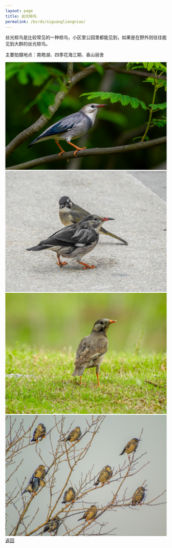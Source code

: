 ```yaml
---
layout: page
title: 丝光椋鸟
permalink: /birds/siguangliangniao/
---
```

丝光椋鸟是比较常见的一种椋鸟，小区里公园里都能见到，如果是在野外则往往能见到大群的丝光椋鸟。

主要拍摄地点：南艳湖、四季花海三期、香山丽舍

![](../picture/丝光椋鸟/DSC_3190.jpg)
![](../picture/丝光椋鸟/DSCN0736.jpg)
![](../picture/丝光椋鸟/DSCN1506.jpg)
![](../picture/丝光椋鸟/DSC01151.jpg)
[返回](../../)

